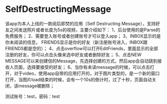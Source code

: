 SelfDestructingMessage
======================
该app为本人上线的一款阅后即焚的应用（Self Destructing Message），支持好友之间发送照片或者长度为5s的视频，主要介绍如下：
1、后台使用的是Parse的免费服务；
2、需要登入账号或者创建账号才可以登入app；
3、INBOX显示的是你未阅读的信息， FRIENDS显示是你的好友（新注册账号进入，INBOX跟FRIENDS都是空的）；
4、点击overflow可以打开EditFriends，里面显示的全部注册的好友，你可以点击头像来选中好友或者删除好友；
5、点击NEW MESSAGE可以来创建信的Message，先选择创建的方式，然后app会自动跳到接收人页面，选择要接受的好友；
6、当你有未读message的时候，可以点击打开，对于video，使用app自带的应用打开的，对于图片类型的，是一个新的窗口打开，当图片load结束的时候，会有一个10s的倒计时，过了十秒，页面自动关闭，该message被删除；

测试账号：test，密码：test


